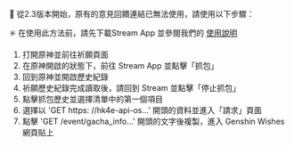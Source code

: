 📢 從2.3版本開始，原有的意見回饋連結已無法使用，請使用以下步驟：

✳️ 在使用此方法前，請先下載Stream App 並參閱我們的 [使用說明](https://drive.google.com/file/d/14Q_6v60qLPunrpmA9Bf1KlvsKhaRyPzz/view)
1) 打開原神並前往祈願頁面
2) 在原神開啟的狀態下，前往 Stream App 並點擊「抓包」
3) 回到原神並開啟歷史紀錄
4) 祈願歷史紀錄完成讀取後，請回到 Stream 並點擊「停止抓包」
5) 點擊抓包歷史並選擇清單中的第一個項目
6) 選擇以 'GET https: //hk4e-api-os...' 開頭的資料並進入「請求」頁面
7) 點擊 'GET /event/gacha_info...' 開頭的文字後複製，進入 Genshin Wishes 網頁貼上
